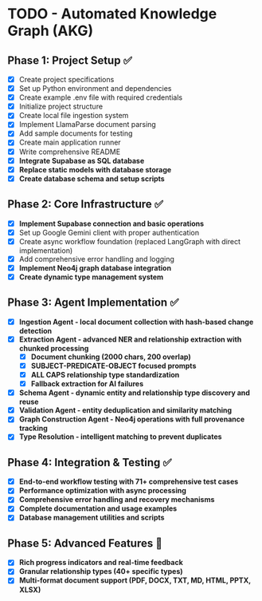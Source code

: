 # TODO - Automated Knowledge Graph (AKG)

## Phase 1: Project Setup ✅
- [x] Create project specifications
- [x] Set up Python environment and dependencies
- [x] Create example .env file with required credentials
- [x] Initialize project structure
- [x] Create local file ingestion system
- [x] Implement LlamaParse document parsing
- [x] Add sample documents for testing
- [x] Create main application runner
- [x] Write comprehensive README
- [x] **Integrate Supabase as SQL database**
- [x] **Replace static models with database storage**
- [x] **Create database schema and setup scripts**

## Phase 2: Core Infrastructure ✅
- [x] **Implement Supabase connection and basic operations**
- [x] Set up Google Gemini client with proper authentication  
- [x] Create async workflow foundation (replaced LangGraph with direct implementation)
- [x] Add comprehensive error handling and logging
- [x] **Implement Neo4j graph database integration**
- [x] **Create dynamic type management system**

## Phase 3: Agent Implementation ✅
- [x] **Ingestion Agent - local document collection with hash-based change detection**
- [x] **Extraction Agent - advanced NER and relationship extraction with chunked processing**
  - [x] **Document chunking (2000 chars, 200 overlap)**
  - [x] **SUBJECT-PREDICATE-OBJECT focused prompts**
  - [x] **ALL CAPS relationship type standardization**
  - [x] **Fallback extraction for AI failures**
- [x] **Schema Agent - dynamic entity and relationship type discovery and reuse**
- [x] **Validation Agent - entity deduplication and similarity matching**
- [x] **Graph Construction Agent - Neo4j operations with full provenance tracking**
- [x] **Type Resolution - intelligent matching to prevent duplicates**

## Phase 4: Integration & Testing ✅
- [x] **End-to-end workflow testing with 71+ comprehensive test cases**
- [x] **Performance optimization with async processing**
- [x] **Comprehensive error handling and recovery mechanisms**
- [x] **Complete documentation and usage examples**
- [x] **Database management utilities and scripts**

## Phase 5: Advanced Features 🔄
- [x] **Rich progress indicators and real-time feedback**
- [x] **Granular relationship types (40+ specific types)**
- [x] **Multi-format document support (PDF, DOCX, TXT, MD, HTML, PPTX, XLSX)**